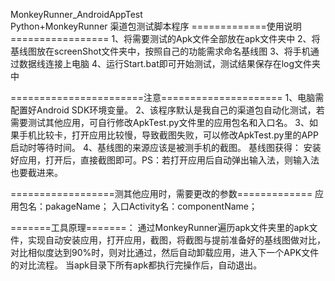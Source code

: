 MonkeyRunner_AndroidAppTest                      
Python+MonkeyRunner 渠道包测试脚本程序 
=============使用说明================= 
1、将需要测试的Apk文件全部放在apk文件夹中 
2、将基线图放在screenShot文件夹中，按照自己的功能需求命名基线图 
3、将手机通过数据线连接上电脑 
4、运行Start.bat即可开始测试，测试结果保存在log文件夹中

=======================注意===================== 
1、电脑需配置好Android SDK环境变量。 
2、该程序默认是我自己的渠道包自动化测试，若需要测试其他应用，可自行修改ApkTest.py文件里的应用包名和入口名。 
3、如果手机比较卡，打开应用比较慢，导致截图失败，可以修改ApkTest.py里的APP启动时等待时间。 
4、基线图的来源应该是被测手机的截图。 
基线图获得： 
安装好应用，打开后，直接截图即可。PS：若打开应用后自动弹出输入法，则输入法也要截进来。

==================测其他应用时，需要更改的参数============= 
应用包名：pakageName； 
入口Activity名：componentName；

=======工具原理=======： 
通过MonkeyRunner遍历apk文件夹里的apk文件，实现自动安装应用，打开应用，截图，将截图与提前准备好的基线图做对比，对比相似度达到90%时，则对比通过，然后自动卸载应用，进入下一个APK文件的对比流程。 
   当apk目录下所有apk都执行完操作后，自动退出。
